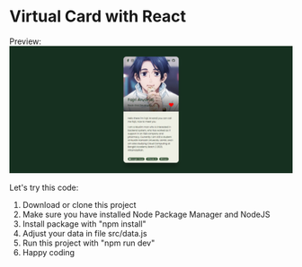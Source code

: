 # Virtual Card with React

Preview:
<img src="./public/images/ss.png">

Let's try this code:
<ol>
    <li>Download or clone this project</li>
    <li>Make sure you have installed Node Package Manager and NodeJS</li>
    <li>Install package with "npm install"</li>
    <li>Adjust your data in file src/data.js</li>
    <li>Run this project with "npm run dev"</li>
    <li>Happy coding</li>
</ol>